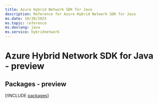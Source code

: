 ```yaml
---
title: Azure Hybrid Network SDK for Java
description: Reference for Azure Hybrid Network SDK for Java
ms.date: 10/30/2025
ms.topic: reference
ms.devlang: java
ms.service: hybridnetwork
---
```

# Azure Hybrid Network SDK for Java - preview
## Packages - preview
[!INCLUDE [packages](hybrid-network-index.md)]